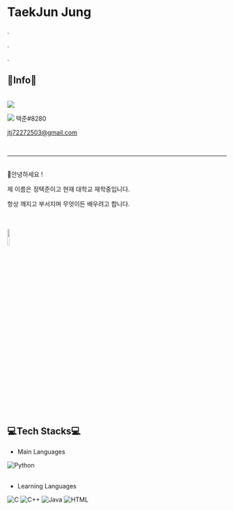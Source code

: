 # TaekJun Jung
.

.

.

## 🎈Info🎈
<br>
<a href = "https://www.instagram.com/iamtaekjun._.y/" target = "_blank"><img src = "https://img.shields.io/badge/instagram-E4405F.svg?style=flat&logo=Instagram&logoColor=white"/></a>

<img src = "https://img.shields.io/badge/Discord-5865F2.svg?style=flat&logo=Discord&logoColor=white"/> 택준#8280

<jtj72272503@gmail.com>

<br>

---
<br>
🙋안녕하세요 !

제 이름은 정택준이고 현재 대학교 재학중입니다.

항상 깨지고 부서지며 무엇이든 배우려고 합니다.

<br><br>
<img src = "http://file3.instiz.net/data/file3/2022/07/15/e/9/8/e980bc89bedd34ebcfde23d7a21d3774.jpg" alt = " " height = 10% width = 10%>

<br>

## 💻Tech Stacks💻

- Main Languages

<img alt = "Python" src = "https://img.shields.io/badge/Python-3776AB.svg?style=flat&logo=Python&logoColor=white"/>             
<br> <br>

- Learning Languages

<img alt = "C" src = "https://img.shields.io/badge/C-A8B9CC.svg?style=flat&logo=C&logoColor=white"/> <img alt = "C++" src = 
"https://img.shields.io/badge/C++-00599C.svg?style=flat&logo=C%2B%2B&logoColor=white"/>              <img alt = "Java" src = 
"https://img.shields.io/badge/Java-A100FF.svg?style=flat&logo=OpenJDK&logoColor=white"/>             <img alt = "HTML" src = 
"https://img.shields.io/badge/HTML-E34F26.svg?style=flat&logo=HTML5&logoColor=white"/>
